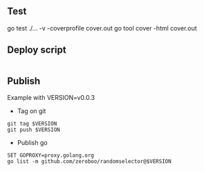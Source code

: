 ## Test

go test ./... -v -coverprofile cover.out
go tool cover -html cover.out
## Deploy script

```console
```

## Publish

Example with VERSION=v0.0.3

- Tag on git

```console
git tag $VERSION
git push $VERSION
```

- Publish go

```console
SET GOPROXY=proxy.golang.org 
go list -m github.com/zeroboo/randomselector@$VERSION
```


